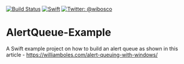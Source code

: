 [![Build 
Status](https://travis-ci.org/wibosco/AlertQueue-Example.svg)](https://travis-ci.org/wibosco/AlertQueue-Example)
<a href="https://swift.org"><img src="https://img.shields.io/badge/Swift-5.0-orange.svg?style=flat" alt="Swift" 
/></a>
<a href="https://twitter.com/wibosco"><img src="https://img.shields.io/badge/twitter-@wibosco-blue.svg?style=flat" alt="Twitter: @wibosco" /></a>

# AlertQueue-Example
A Swift example project on how to build an alert queue as shown in this article - https://williamboles.com/alert-queuing-with-windows/
